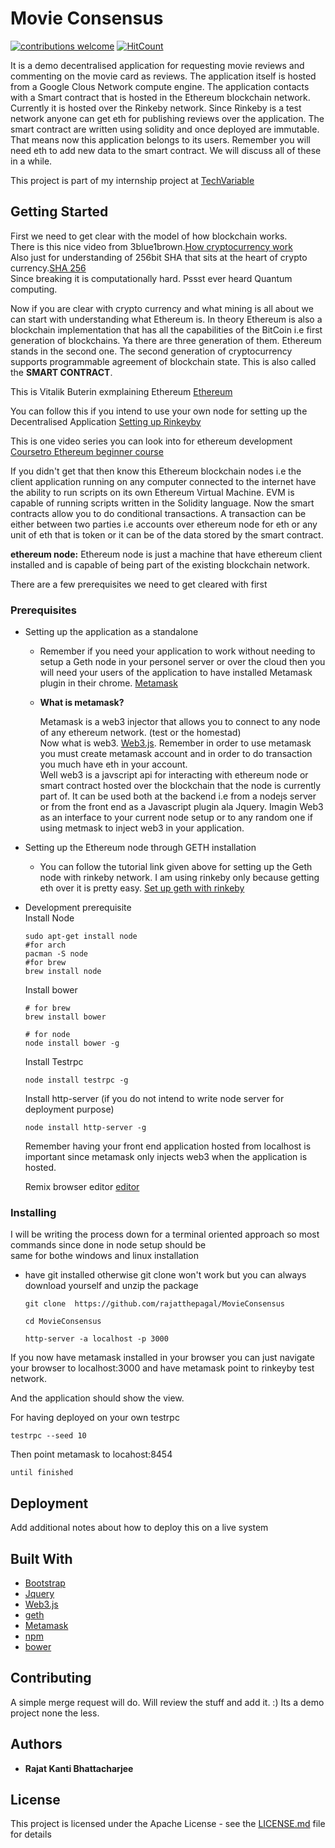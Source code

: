 # Movie Consensus
[![contributions welcome](https://img.shields.io/badge/contributions-welcome-brightgreen.svg?style=flat)](https://github.com/dwyl/esta/issues)     [![HitCount](http://hits.dwyl.io/rajatthepagal/MovieConsensus.svg)](http://hits.dwyl.io/rajatthepagal/MovieConsensus)

It is a demo decentralised application for requesting movie reviews and commenting on the movie card as reviews. The application itself is hosted from a Google Clous Network compute engine. The application contacts with a Smart contract that is hosted in the Ethereum blockchain network. Currently it is hosted over the Rinkeby network. Since Rinkeby is a test network anyone can get eth for publishing reviews over the application. The smart contract are written using solidity and once deployed are immutable. That means now this application belongs to its users. Remember you will need eth to add new data to the smart contract. We will discuss all of these in a while.

This project is part of my internship project at [TechVariable](http://techvariable.com/) 

## Getting Started

First we need to get clear with the model of how blockchain works.  
There is this nice video from 3blue1brown.[How cryptocurrency work](https://www.youtube.com/watch?v=bBC-nXj3Ng4)  
Also just for understanding of 256bit SHA that sits at the heart of crypto currency.[SHA 256](https://www.youtube.com/watch?v=S9JGmA5_unY)  
Since breaking it is computationally hard. Pssst ever heard Quantum computing.  

Now if you are clear with crypto currency and what mining is all about we can start with understanding what Ethereum is.
In theory Ethereum is also a blockchain implementation that has all the capabilities of the BitCoin i.e first generation of blockchains. Ya there are three generation of them. Ethereum stands in the second one. The second generation of cryptocurrency supports programmable agreement of blockchain state. This is also called the <b>SMART CONTRACT</b>.  

This is Vitalik Buterin exmplaining Ethereum [Ethereum](https://www.youtube.com/watch?v=TDGq4aeevgY)  

You can follow this if you intend to use your own node for setting up the Decentralised Application [Setting up Rinkeyby](https://gist.github.com/cryptogoth/10a98e8078cfd69f7ca892ddbdcf26bc)  

This is one video series you can look into for ethereum development [Coursetro Ethereum beginner course](https://coursetro.com/courses/20/Developing-Ethereum-Smart-Contracts-for-Beginners)  

If you didn't get that then know this Ethereum blockchain nodes i.e the client application running on any computer connected to the internet have the ability to run scripts on its own Ethereum Virtual Machine. EVM is capable of running scripts written in the Solidity language. Now the smart contracts allow you to do conditional transactions. A transaction can be either between two parties i.e accounts over ethereum node for eth or any unit of eth that is token or it can be of the data stored by the smart contract.  

<b>ethereum node:</b> Ethereum node is just a machine that have ethereum client installed and is capable of being part of the existing blockchain network.

There are a few prerequisites we need to get cleared with first
### Prerequisites

* Setting up the application as a standalone
  * Remember if you need your application to work without needing to setup a Geth node in your personel server or over the
    cloud then you will need your users of the application to have installed Metamask plugin in their chrome. [Metamask](metamask.io)  
  * <b>What is metamask?</b>  
    
    Metamask is a web3 injector that allows you to connect to any node of any ethereum network. (test or the homestad)  
    Now what is web3. [Web3.js](https://github.com/ethereum/web3.js/). Remember in order to use metamask you must create 
    metamask account and in order to do transaction you much have eth in your account.  
    Well web3 is a javscript api for interacting with ethereum node or smart contract hosted over the blockchain that the       node is currently part of. It can be used both at the backend i.e from a nodejs server or from the front end as a 
    Javascript plugin ala Jquery. Imagin Web3 as an interface to your current node setup or to any random one if using 
    metmask to inject web3 in your application.
    
* Setting up the Ethereum node through GETH installation  
  * You can follow the tutorial link given above for setting up the Geth node with rinkeby network. I am using rinkeby
    only because getting eth over it is pretty easy. [Set up geth with rinkeby](https://gist.github.com/cryptogoth/10a98e8078cfd69f7ca892ddbdcf26bc)  

* Development prerequisite  
    Install Node
    
    ```
    sudo apt-get install node
    #for arch
    pacman -S node
    #for brew
    brew install node
    
    ```
    Install bower 
    
    ```
    # for brew
    brew install bower
    
    # for node 
    node install bower -g
    
    ```
    Install Testrpc
    ```
    node install testrpc -g
    ```
    Install http-server (if you do not intend to write node server for deployment purpose)
    ```
    node install http-server -g
    ```
    Remember having your front end application hosted from  localhost is important since metamask only injects web3 when the 
    application is hosted.  
    
    Remix browser editor [editor](remix.ethereum.org)  
    
### Installing

I will be writing the process down for a terminal oriented approach so most commands since done in node setup should be   
same for bothe windows and linux installation  

* have git installed otherwise git clone won't work but you can always download yourself and unzip the package

  ```
  git clone  https://github.com/rajatthepagal/MovieConsensus
  ```
  ```
  cd MovieConsensus
  ```
  ```
  http-server -a localhost -p 3000
  ```
If you now have metamask installed in your browser you can just navigate your browser to localhost:3000 and have metamask point to rinkeyby test network.  

And the application should show the view.  

For having deployed on your own testrpc
  ```
  testrpc --seed 10
  ```
Then point metamask to locahost:8454  

```
until finished
```

## Deployment

Add additional notes about how to deploy this on a live system

## Built With

* [Bootstrap](https://getbootstrap.com/)
* [Jquery](https://jquery.com/)
* [Web3.js](https://github.com/ethereum/web3.js/)
* [geth](https://github.com/ethereum/go-ethereum/wiki/geth)
* [Metamask](http://metamask.io/)
* [npm](https://www.npmjs.com/)
* [bower](https://bower.io/)

## Contributing

A simple merge request will do. Will review the stuff and add it. :) Its a demo project none the less.


## Authors

* **Rajat Kanti Bhattacharjee** 

## License

This project is licensed under the Apache License - see the [LICENSE.md](LICENSE.md) file for details
